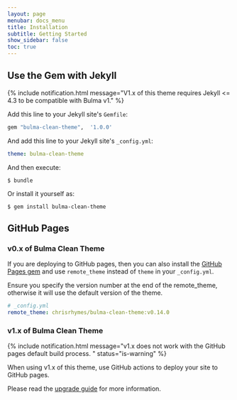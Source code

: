 ```yaml
---
layout: page
menubar: docs_menu
title: Installation
subtitle: Getting Started
show_sidebar: false
toc: true
---
```


## Use the Gem with Jekyll

{% include notification.html message="V1.x of this theme requires Jekyll <= 4.3 to be compatible with Bulma v1." %}

Add this line to your Jekyll site's `Gemfile`:

```ruby
gem "bulma-clean-theme",  '1.0.0'
```

And add this line to your Jekyll site's `_config.yml`:

```yaml
theme: bulma-clean-theme
```

And then execute:

    $ bundle

Or install it yourself as:

    $ gem install bulma-clean-theme

## GitHub Pages 

### v0.x of Bulma Clean Theme

If you are deploying to GitHub pages, then you can also install the [GitHub Pages gem](https://github.com/github/pages-gem) and use `remote_theme` instead of `theme` in your `_config.yml`. 

Ensure you specify the version number at the end of the remote_theme, otherwise it will use the default version of the theme. 

```yaml
# _config.yml
remote_theme: chrisrhymes/bulma-clean-theme:v0.14.0
```

### v1.x of Bulma Clean Theme

{% include notification.html message="v1.x does not work with the GitHub pages default build process. " status="is-warning" %}

When using v1.x of this theme, use GitHub actions to deploy your site to GitHub pages.

Please read the [upgrade guide](/bulma-clean-theme/docs/getting-started/upgrading-to-v1/) for more information.